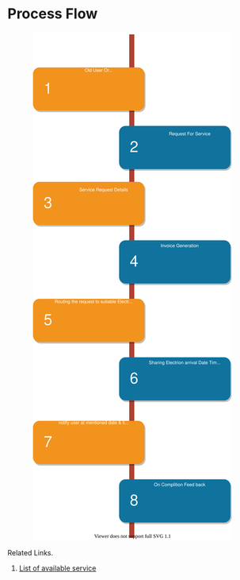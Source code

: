 # Process Flow

<div style="width: 100%;text-align:center">
    <img src ="./process_flow.svg" >
</div>

Related Links.

1. [List of available service](../list_of_Service.md)